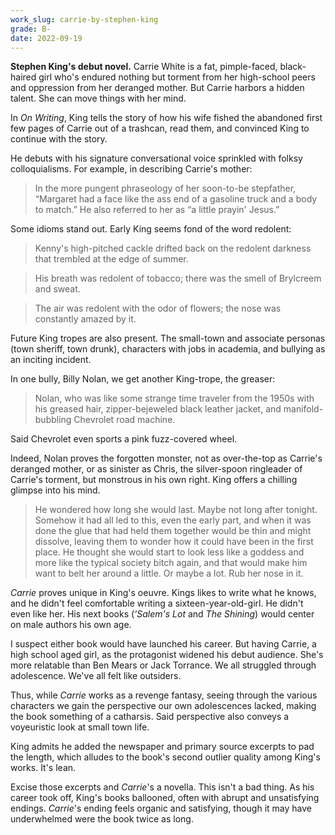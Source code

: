 ```yaml
---
work_slug: carrie-by-stephen-king
grade: B-
date: 2022-09-19
---
```


**Stephen King's debut novel.** Carrie White is a fat, pimple-faced, black-haired girl who's endured nothing but torment from her high-school peers and oppression from her deranged mother. But Carrie harbors a hidden talent. She can move things with her mind.

<!-- end -->

In <span data-work-slug="on-writing-by-stephen-king">_On Writing_</span>, King tells the story of how his wife fished the abandoned first few pages of Carrie out of a trashcan, read them, and convinced King to continue with the story.

He debuts with his signature conversational voice sprinkled with folksy colloquialisms. For example, in describing Carrie's mother:

> In the more pungent phraseology of her soon-to-be stepfather, “Margaret had a face like the ass end of a gasoline truck and a body to match.” He also referred to her as “a little prayin' Jesus.”

Some idioms stand out. Early King seems fond of the word redolent:

> Kenny's high-pitched cackle drifted back on the redolent darkness that trembled at the edge of summer.

> His breath was redolent of tobacco; there was the smell of Brylcreem and sweat.

> The air was redolent with the odor of flowers; the nose was constantly amazed by it.

Future King tropes are also present. The small-town and associate personas (town sheriff, town drunk), characters with jobs in academia, and bullying as an inciting incident.

In one bully, Billy Nolan, we get another King-trope, the greaser:

> Nolan, who was like some strange time traveler from the 1950s with his greased hair, zipper-bejeweled black leather jacket, and manifold-bubbling Chevrolet road machine.

Said Chevrolet even sports a pink fuzz-covered wheel.

Indeed, Nolan proves the forgotten monster, not as over-the-top as Carrie's deranged mother, or as sinister as Chris, the silver-spoon ringleader of Carrie's torment, but monstrous in his own right. King offers a chilling glimpse into his mind.

> He wondered how long she would last. Maybe not long after tonight. Somehow it had all led to this, even the early part, and when it was done the glue that had held them together would be thin and might dissolve, leaving them to wonder how it could have been in the first place. He thought she would start to look less like a goddess and more like the typical society bitch again, and that would make him want to belt her around a little. Or maybe a lot. Rub her nose in it.

_Carrie_ proves unique in King's oeuvre. Kings likes to write what he knows, and he didn't feel comfortable writing a sixteen-year-old-girl. He didn't even like her. His next books (<span data-work-slug="salems-lot-by-stephen-king">_‘Salem's Lot_</span> and <span data-work-slug="the-shining-by-stephen-king">_The Shining_</span>) would center on male authors his own age.

I suspect either book would have launched his career. But having Carrie, a high school aged girl, as the protagonist widened his debut audience. She's more relatable than Ben Mears or Jack Torrance. We all struggled through adolescence. We've all felt like outsiders.

Thus, while _Carrie_ works as a revenge fantasy, seeing through the various characters we gain the perspective our own adolescences lacked, making the book something of a catharsis. Said perspective also conveys a voyeuristic look at small town life.

King admits he added the newspaper and primary source excerpts to pad the length, which alludes to the book's second outlier quality among King's works. It's lean.

Excise those excerpts and _Carrie_'s a novella. This isn't a bad thing. As his career took off, King's books ballooned, often with abrupt and unsatisfying endings. _Carrie_'s ending feels organic and satisfying, though it may have underwhelmed were the book twice as long.

[^1]: King, _On Writing_, 76. King never came around to liking Carrie White.